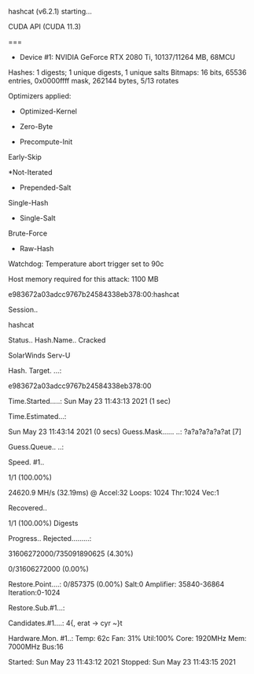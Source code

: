 hashcat (v6.2.1) starting...

CUDA API (CUDA 11.3)

===

* Device #1: NVIDIA GeForce RTX 2080 Ti, 10137/11264 MB, 68MCU

Hashes: 1 digests; 1 unique digests, 1 unique salts Bitmaps: 16 bits, 65536 entries, 0x0000ffff mask, 262144 bytes, 5/13 rotates

Optimizers applied:

* Optimized-Kernel

* Zero-Byte

* Precompute-Init

Early-Skip

*Not-Iterated

* Prepended-Salt

Single-Hash

* Single-Salt

Brute-Force

* Raw-Hash

Watchdog: Temperature abort trigger set to 90c

Host memory required for this attack: 1100 MB

e983672a03adcc9767b24584338eb378:00:hashcat

Session..

hashcat

Status.. Hash.Name.. Cracked

SolarWinds Serv-U

Hash. Target. ...:

e983672a03adcc9767b24584338eb378:00

Time.Started.....: Sun May 23 11:43:13 2021 (1 sec)

Time.Estimated...:

Sun May 23 11:43:14 2021 (0 secs) Guess.Mask…... ..: ?a?a?a?a?a?at [7]

Guess.Queue.. ..:

Speed. #1..

1/1 (100.00%)

24620.9 MH/s (32.19ms) @ Accel:32 Loops: 1024 Thr:1024 Vec:1

Recovered..

1/1 (100.00%) Digests

Progress.. Rejected.........:

31606272000/735091890625 (4.30%)

0/31606272000 (0.00%)

Restore.Point....: 0/857375 (0.00%) Salt:0 Amplifier: 35840-36864 Iteration:0-1024

Restore.Sub.#1...:

Candidates.#1....: 4{, erat -> cyr ~}t

Hardware.Mon. #1..: Temp: 62c Fan: 31% Util:100% Core: 1920MHz Mem: 7000MHz Bus:16

Started: Sun May 23 11:43:12 2021 Stopped: Sun May 23 11:43:15 2021
